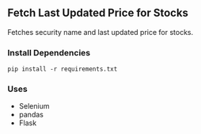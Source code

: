 ## Fetch Last Updated Price for Stocks

Fetches security name and last updated price for stocks.

### Install Dependencies

```
pip install -r requirements.txt
```

### Uses
- Selenium
- pandas
- Flask